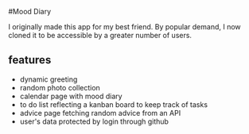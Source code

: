 #Mood Diary

I originally made this app for my best friend. By popular demand, I now cloned it to be accessible by a greater number of users.

## features

* dynamic greeting 
* random photo collection
* calendar page with mood diary
* to do list reflecting a kanban board to keep track of tasks
* advice page fetching random advice from an API
* user's data protected by login through github
